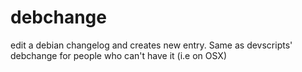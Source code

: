 debchange
=========

edit a debian changelog and creates new entry. Same as devscripts' debchange for people who can't have it (i.e on OSX)